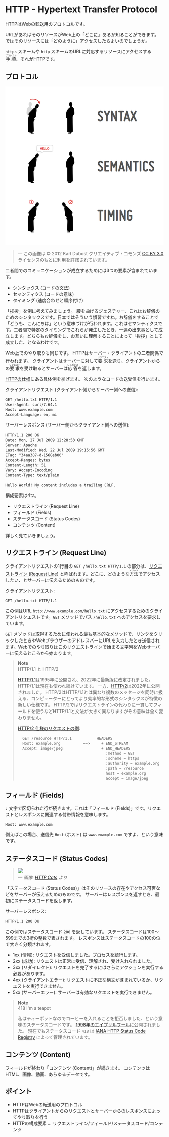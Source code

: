 # HTTP - Hypertext Transfer Protocol

HTTPはWebの転送用のプロトコルです。

URLがあればそのリソースがWeb上の「どこに」あるか知ることができます。
ではそのリソースには「どのように」アクセスしたらよいのでしょうか。

`https` スキームや `http` スキームのURLに対応するリソースにアクセスする<ruby>手順<rt>プロトコル</rt></ruby>、それがHTTPです。

## プロトコル

![](assets/communication.png)

> ― この画像は © 2012 Karl Dubost クリエイティブ・コモンズ [CC BY 3.0](https://creativecommons.org/licenses/by/3.0/) ライセンスのもとに利用を許諾されています。

二者間でのコミュニケーションが成立するためには3つの要素が含まれています。

- シンタックス (コードの文法)
- セマンティクス (コードの意味)
- タイミング (速度合わせと順序付け)

「挨拶」を例に考えてみましょう。
腰を曲げるジェスチャー、これはお辞儀のためのシンタックスです。日本ではそういう慣習ですね。お辞儀をすることで「どうも、こんにちは」という意味づけが行われます。これはセマンティクスです。二者間で特定のタイミングでこれらが発生したとき、一連の出来事として成立します。どちらもお辞儀をし、お互いに理解することによって「挨拶」として成立した、となるわけです。

Web上でのやり取りも同じです。
HTTPはサーバー・クライアントの二者関係で行われます。
クライアントはサーバーに対して<ruby>要求<rt>リクエスト</rt></ruby>を送り、クライアントからの<ruby>要求<rt>リクエスト</rt></ruby>を受け取るとサーバーは<ruby>応答<rt>レスポンス</rt></ruby>を返します。

[HTTPの仕様](https://www.rfc-editor.org/rfc/rfc9110#name-example-message-exchange)にある具体例を挙げます。
次のようなコードの送受信を行います。

クライアントリクエスト (クライアント側からサーバー側への送信):

```
GET /hello.txt HTTP/1.1
User-Agent: curl/7.64.1
Host: www.example.com
Accept-Language: en, mi

```

サーバーレスポンス (サーバー側からクライアント側への送信):

```
HTTP/1.1 200 OK
Date: Mon, 27 Jul 2009 12:28:53 GMT
Server: Apache
Last-Modified: Wed, 22 Jul 2009 19:15:56 GMT
ETag: "34aa387-d-1568eb00"
Accept-Ranges: bytes
Content-Length: 51
Vary: Accept-Encoding
Content-Type: text/plain

Hello World! My content includes a trailing CRLF.
```

構成要素は4つ。

- リクエストライン (Request Line)
- フィールド (Fields)
- ステータスコード (Status Codes)
- コンテンツ (Content)

詳しく見ていきましょう。

## リクエストライン (Request Line)

クライアントリクエストの1行目の `GET /hello.txt HTTP/1.1` の部分は、[リクエストライン (Request Line)](https://datatracker.ietf.org/doc/html/rfc9112#name-request-line) と呼ばれます。どこに、どのような<ruby>方法<rt>メソッド</rt></ruby>でアクセスしたい、とサーバーに伝えるためのものです。

クライアントリクエスト:

```
GET /hello.txt HTTP/1.1
```

この例はURL `http://www.example.com/hello.txt` にアクセスするためのクライアントリクエストです。`GET` メソッドでパス `/hello.txt` へのアクセスを要求しています。

`GET` メソッドは取得するために使われる最も基本的なメソッドで、リンクをクリックしたときやWebブラウザーのアドレスバーにURLを入力したとき送信されます。Webでのやり取りはこのリクエストラインで始まる文字列をWebサーバーに伝えるところから始まります。

> **Note**\
> HTTP/1.1 と HTTP/2
>
> [HTTP/1.1](https://www.rfc-editor.org/rfc/rfc9112.html)は1995年に公開され、2022年に最新版に改定されました。
> HTTP/1.1は現在も使われ続けています。
> 一方、[HTTP/2](https://www.rfc-editor.org/rfc/rfc9113.html)は2022年に公開されました。
> HTTP/2はHTTP/1.1とは異なり複数のメッセージを同時に扱える、コンピューターにとってより効率的な形式のシンタックスが特徴の新しい仕様です。
> HTTP/2ではリクエストラインの代わりに一貫してフィールドを使うなどHTTP/1.1と文法が大きく異なりますがその意味は全く変わりません。
>
> [HTTP/2 仕様のリクエストの例](https://www.rfc-editor.org/rfc/rfc9113.html#section-8.8.1):
>
> ```
>   GET /resource HTTP/1.1           HEADERS
>   Host: example.org          ==>     + END_STREAM
>   Accept: image/jpeg                 + END_HEADERS
>                                        :method = GET
>                                        :scheme = https
>                                        :authority = example.org
>                                        :path = /resource
>                                        host = example.org
>                                        accept = image/jpeg
> ```

## フィールド (Fields)

`:` 文字で区切られた行が続きます。これは「フィールド (Fields)」です。リクエストとレスポンスに関連する付帯情報を意味します。

```
Host: www.example.com
```

例えばこの場合、送信先 `Host` (ホスト) は `www.example.com` ですよ、という意味です。

## ステータスコード (Status Codes)

> [![](https://http.cat/images/500.jpg)](https://http.cat/status/500)\
> _― 画像: [HTTP Cats](https://http.cat/) より_

「ステータスコード (Status Codes)」はそのリソースの存在やアクセス可否などをサーバーが伝えるためのものです。
サーバーはレスポンスを返すとき、最初にステータスコードを返します。

サーバーレスポンス:

```
HTTP/1.1 200 OK
```

この例ではステータスコード `200` を返しています。
ステータスコードは100〜599までの3桁の整数で表されます。
レスポンスはステータスコードの100の位で大きく分類されます。

- 1xx (情報): リクエストを受信しました。プロセスを続行します。
- 2xx (成功): リクエストは正常に受信、理解され、受け入れられました。
- 3xx (リダイレクト): リクエストを完了するにはさらにアクションを実行する必要があります。
- 4xx (クライアントエラー): リクエストに不正な構文が含まれているか、リクエストを実行できません。
- 5xx (サーバーエラー): サーバーは有効なリクエストを実行できません。

> **Note**\
> 418 I'm a teapot
>
> 私はティーポットなのでコーヒーを入れることを拒否しました、という意味のステータスコードです。
> [1998年のエイプリルフール](https://www.rfc-editor.org/rfc/rfc2324.html)に公開されました。
> 現在でもステータスコード `418` は [IANA HTTP Status Code Registry](https://www.iana.org/assignments/http-status-codes/http-status-codes.xhtml) によって管理されています。

## コンテンツ (Content)

フィールドが終わり「コンテンツ (Content)」が続きます。
コンテンツはHTML、画像、動画、あらゆるデータです。

## ポイント

- HTTPはWebの転送用のプロトコル
- HTTPはクライアントからのリクエストとサーバーからのレスポンスによってやり取りを行う
- HTTPの構成要素 … リクエストライン/フィールド/ステータスコード/コンテンツ

<!-- TODO:
- HTTP/2を中心にした説明
  - https://radar.cloudflare.com/adoption-and-usage トラフィックの過半数はHTTP/2で行われているため
- HTTP/3の補足
-->
